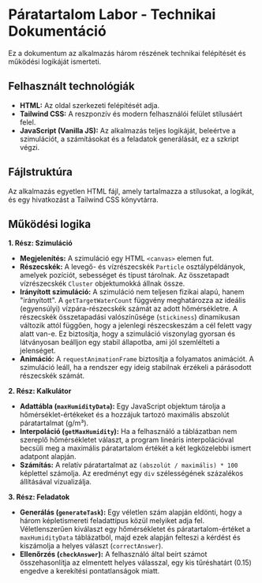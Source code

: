 # Páratartalom Labor - Technikai Dokumentáció

Ez a dokumentum az alkalmazás három részének technikai felépítését és működési logikáját ismerteti.

## Felhasznált technológiák

* **HTML:** Az oldal szerkezeti felépítését adja.
* **Tailwind CSS:** A reszponzív és modern felhasználói felület stílusáért felel.
* **JavaScript (Vanilla JS):** Az alkalmazás teljes logikáját, beleértve a szimulációt, a számításokat és a feladatok generálását, ez a szkript végzi.

## Fájlstruktúra

Az alkalmazás egyetlen HTML fájl, amely tartalmazza a stílusokat, a logikát, és egy hivatkozást a Tailwind CSS könyvtárra.

## Működési logika

**1. Rész: Szimuláció**
* **Megjelenítés:** A szimuláció egy HTML `<canvas>` elemen fut.
* **Részecskék:** A levegő- és vízrészecskék `Particle` osztálypéldányok, amelyek pozíciót, sebességet és típust tárolnak. Az összetapadt vízrészecskék `Cluster` objektumokká állnak össze.
* **Irányított szimuláció:** A szimuláció nem teljesen fizikai alapú, hanem "irányított". A `getTargetWaterCount` függvény meghatározza az ideális (egyensúlyi) vízpára-részecskék számát az adott hőmérsékletre. A részecskék összetapadási valószínűsége (`stickiness`) dinamikusan változik attól függően, hogy a jelenlegi részecskeszám a cél felett vagy alatt van-e. Ez biztosítja, hogy a szimuláció viszonylag gyorsan és látványosan beálljon egy stabil állapotba, ami jól szemlélteti a jelenséget.
* **Animáció:** A `requestAnimationFrame` biztosítja a folyamatos animációt. A szimuláció leáll, ha a rendszer egy ideig stabilnak érzékeli a párásodott részecskék számát.

**2. Rész: Kalkulátor**
* **Adattábla (`maxHumidityData`):** Egy JavaScript objektum tárolja a hőmérséklet-értékeket és a hozzájuk tartozó maximális abszolút páratartalmat (g/m³).
* **Interpoláció (`getMaxHumidity`):** Ha a felhasználó a táblázatban nem szereplő hőmérsékletet választ, a program lineáris interpolációval becsüli meg a maximális páratartalom értékét a két legközelebbi ismert adatpont alapján.
* **Számítás:** A relatív páratartalmat az `(abszolút / maximális) * 100` képlettel számolja. Az eredményt egy `div` szélességének százalékos állításával vizualizálja.

**3. Rész: Feladatok**
* **Generálás (`generateTask`):** Egy véletlen szám alapján eldönti, hogy a három képletismereti feladattípus közül melyiket adja fel. Véletlenszerűen kiválaszt egy hőmérsékletet és páratartalom-értéket a `maxHumidityData` táblázatból, majd ezek alapján felteszi a kérdést és kiszámolja a helyes választ (`correctAnswer`).
* **Ellenőrzés (`checkAnswer`):** A felhasználó által beírt számot összehasonlítja az elmentett helyes válasszal, egy kis tűréshatárt (0.15) engedve a kerekítési pontatlanságok miatt.
